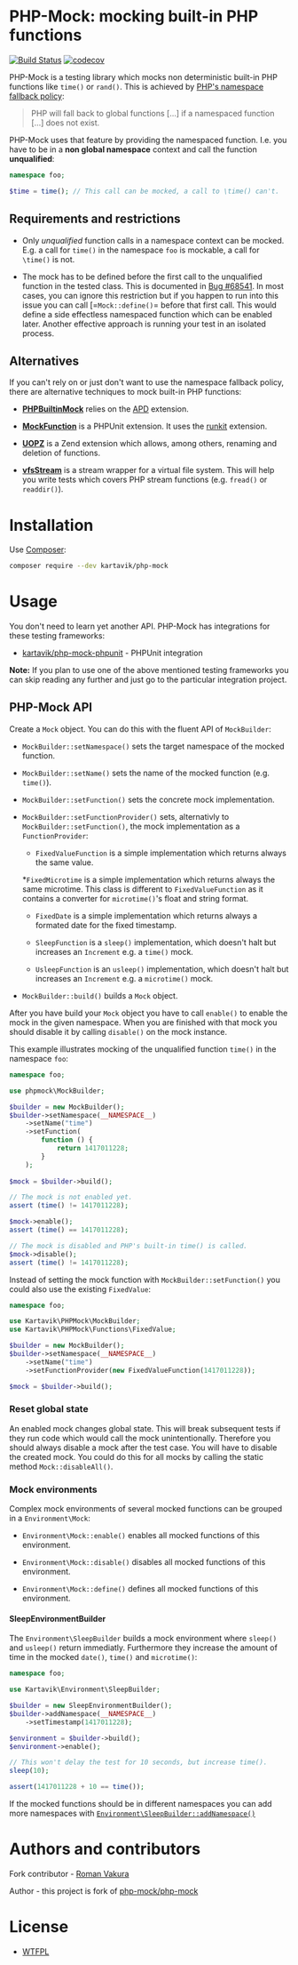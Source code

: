 # PHP-Mock: mocking built-in PHP functions

[![Build Status](https://travis-ci.com/KartaviK/php-mock.svg?branch=master)](https://travis-ci.com/KartaviK/php-mock)
[![codecov](https://codecov.io/gh/KartaviK/php-mock/branch/master/graph/badge.svg)](https://codecov.io/gh/KartaviK/php-mock)

PHP-Mock is a testing library which mocks non deterministic built-in PHP functions like
`time()` or `rand()`. This is achieved by [PHP's namespace fallback policy](http://php.net/manual/en/language.namespaces.fallback.php):

> PHP will fall back to global functions […]
> if a namespaced function […] does not exist.

PHP-Mock uses that feature by providing the namespaced function. I.e. you have
to be in a **non global namespace** context and call the function
**unqualified**:

```php
namespace foo;

$time = time(); // This call can be mocked, a call to \time() can't.
```

## Requirements and restrictions

* Only *unqualified* function calls in a namespace context can be mocked.
  E.g. a call for `time()` in the namespace `foo` is mockable,
  a call for `\time()` is not.

* The mock has to be defined before the first call to the unqualified function
  in the tested class. This is documented in [Bug #68541](https://bugs.php.net/bug.php?id=68541).
  In most cases, you can ignore this restriction but if you happen to run into
  this issue you can call [=`Mock::define()`=
  before that first call. This would define a side effectless namespaced
  function which can be enabled later. Another effective
  approach is running your test in an isolated process.

## Alternatives

If you can't rely on or just don't want to use the namespace fallback policy,
there are alternative techniques to mock built-in PHP functions:

* [**PHPBuiltinMock**](https://github.com/jadell/PHPBuiltinMock) relies on
  the [APD](http://php.net/manual/en/book.apd.php) extension.

* [**MockFunction**](https://github.com/tcz/phpunit-mockfunction) is a PHPUnit
  extension. It uses the [runkit](http://php.net/manual/en/book.runkit.php) extension.

* [**UOPZ**](https://github.com/krakjoe/uopz) is a Zend extension which
  allows, among others, renaming and deletion of functions.

* [**vfsStream**](https://github.com/mikey179/vfsStream) is a stream wrapper for
  a virtual file system. This will help you write tests which covers PHP
  stream functions (e.g. `fread()` or `readdir()`).

# Installation

Use [Composer](https://getcomposer.org/):

```sh
composer require --dev kartavik/php-mock
```

# Usage

You don't need to learn yet another API. PHP-Mock has integrations
for these testing frameworks:

- [kartavik/php-mock-phpunit](https://github.com/php-mock/php-mock-phpunit) - PHPUnit integration

**Note:** If you plan to use one of the above mentioned testing frameworks you can skip
reading any further and just go to the particular integration project.

## PHP-Mock API

Create a `Mock`
object. You can do this with the fluent API of `MockBuilder`:

* `MockBuilder::setNamespace()`
  sets the target namespace of the mocked function.

* `MockBuilder::setName()`
  sets the name of the mocked function (e.g. `time()`).

* `MockBuilder::setFunction()`
  sets the concrete mock implementation.

* `MockBuilder::setFunctionProvider()`
  sets, alternativly to `MockBuilder::setFunction()`, the mock implementation as a
  `FunctionProvider`:

   * `FixedValueFunction`
     is a simple implementation which returns always the same value.

   *`FixedMicrotime`
     is a simple implementation which returns always the same microtime. This
     class is different to `FixedValueFunction` as it contains a converter for
     `microtime()`'s float and string format.

   * `FixedDate`
     is a simple implementation which returns always a formated date for the fixed timestamp.

   * `SleepFunction`
     is a `sleep()` implementation, which doesn't halt but increases an
     `Increment`
     e.g. a `time()` mock.

   * `UsleepFunction`
     is an `usleep()` implementation, which doesn't halt but increases an
     `Increment` e.g. a `microtime()` mock.

* `MockBuilder::build()`
  builds a `Mock` object.

After you have build your `Mock` object you have to call `enable()`
to enable the mock in the given namespace. When you are finished with that mock you
should disable it by calling `disable()`
on the mock instance. 

This example illustrates mocking of the unqualified function `time()` in the 
namespace `foo`:

```php
namespace foo;

use phpmock\MockBuilder;

$builder = new MockBuilder();
$builder->setNamespace(__NAMESPACE__)
    ->setName("time")
    ->setFunction(
        function () {
            return 1417011228;
        }
    );
                    
$mock = $builder->build();

// The mock is not enabled yet.
assert (time() != 1417011228);

$mock->enable();
assert (time() == 1417011228);

// The mock is disabled and PHP's built-in time() is called.
$mock->disable();
assert (time() != 1417011228);
```

Instead of setting the mock function with `MockBuilder::setFunction()` you could also
use the existing `FixedValue`:

```php
namespace foo;

use Kartavik\PHPMock\MockBuilder;
use Kartavik\PHPMock\Functions\FixedValue;

$builder = new MockBuilder();
$builder->setNamespace(__NAMESPACE__)
    ->setName("time")
    ->setFunctionProvider(new FixedValueFunction(1417011228));

$mock = $builder->build();
```

### Reset global state

An enabled mock changes global state. This will break subsequent tests if
they run code which would call the mock unintentionally. Therefore
you should always disable a mock after the test case. You will have to disable
the created mock. You could do this for all mocks by calling the
static method
`Mock::disableAll()`.

### Mock environments

Complex mock environments of several mocked functions can be grouped in a `Environment\Mock`:

* `Environment\Mock::enable()`
  enables all mocked functions of this environment.

* `Environment\Mock::disable()`
  disables all mocked functions of this environment.

* `Environment\Mock::define()`
  defines all mocked functions of this environment.

#### SleepEnvironmentBuilder

The `Environment\SleepBuilder`
builds a mock environment where `sleep()` and `usleep()` return immediatly.
Furthermore they increase the amount of time in the mocked `date()`, `time()` and
`microtime()`:

```php
namespace foo;

use Kartavik\Environment\SleepBuilder;

$builder = new SleepEnvironmentBuilder();
$builder->addNamespace(__NAMESPACE__)
    ->setTimestamp(1417011228);

$environment = $builder->build();
$environment->enable();

// This won't delay the test for 10 seconds, but increase time().        
sleep(10);

assert(1417011228 + 10 == time());
```

If the mocked functions should be in different namespaces you can
add more namespaces with [`Environment\SleepBuilder::addNamespace()`](http://php-mock.github.io/php-mock/api/class-phpmock.environment.SleepEnvironmentBuilder.html#_addNamespace)

# Authors and contributors

Fork contributor - [Roman Vakura](mailto:roman.varkuta@gmail.com)

Author - this project is fork of [php-mock/php-mock](https://github.com/php-mock/php-mock)

# License
- [WTFPL](./LICENSE)
